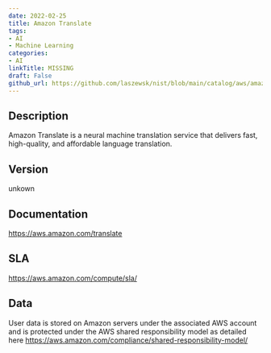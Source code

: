 ```yaml
---
date: 2022-02-25
title: Amazon Translate
tags: 
- AI
- Machine Learning
categories: 
- AI
linkTitle: MISSING
draft: False         
github_url: https://github.com/laszewsk/nist/blob/main/catalog/aws/amazon-translate.yaml
---
```


## Description

Amazon Translate is a neural machine translation service that delivers fast, high-quality, and affordable language translation.

## Version

unkown

## Documentation

https://aws.amazon.com/translate

## SLA

https://aws.amazon.com/compute/sla/

## Data

User data is stored on Amazon servers under the associated AWS account and is protected under the AWS shared responsibility model as detailed here https://aws.amazon.com/compliance/shared-responsibility-model/
